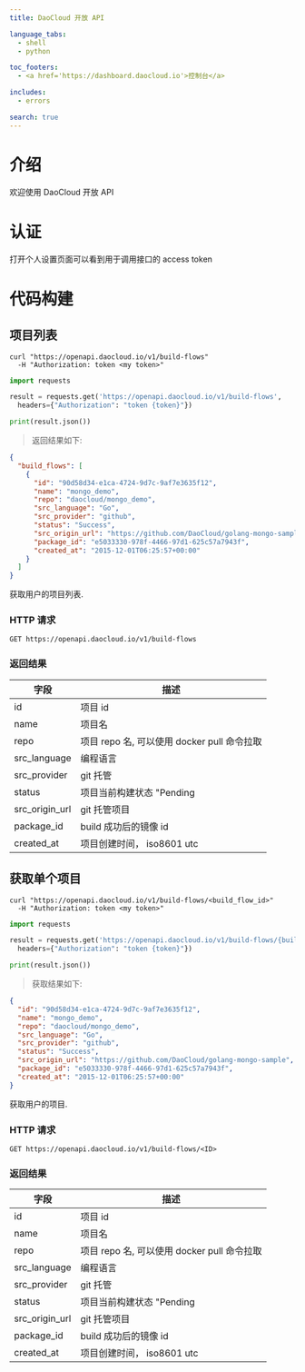 ```yaml
---
title: DaoCloud 开放 API

language_tabs:
  - shell
  - python

toc_footers:
  - <a href='https://dashboard.daocloud.io'>控制台</a>

includes:
  - errors

search: true
---
```


# 介绍

欢迎使用 DaoCloud 开放 API

# 认证

打开个人设置页面可以看到用于调用接口的 access token

# 代码构建

## 项目列表

```shell
curl "https://openapi.daocloud.io/v1/build-flows"
  -H "Authorization: token <my token>"
```

```python
import requests

result = requests.get('https://openapi.daocloud.io/v1/build-flows',
  headers={"Authorization": "token {token}"})

print(result.json())
```

> 返回结果如下:

```json
{
  "build_flows": [
    {
      "id": "90d58d34-e1ca-4724-9d7c-9af7e3635f12",
      "name": "mongo_demo",
      "repo": "daocloud/mongo_demo",
      "src_language": "Go",
      "src_provider": "github",
      "status": "Success",
      "src_origin_url": "https://github.com/DaoCloud/golang-mongo-sample",
      "package_id": "e5033330-978f-4466-97d1-625c57a7943f",
      "created_at": "2015-12-01T06:25:57+00:00"
    }
  ]
}
```

获取用户的项目列表.

### HTTP 请求

`GET https://openapi.daocloud.io/v1/build-flows`

### 返回结果

字段 | 描述
--------- | -----------
id | 项目 id
name | 项目名
repo | 项目 repo 名, 可以使用 docker pull 命令拉取
src_language | 编程语言
src_provider | git 托管
status | 项目当前构建状态 "Pending|Started|Success|Failure|Error|Cancelled|Timeout"
src_origin_url | git 托管项目
package_id | build 成功后的镜像 id
created_at | 项目创建时间， iso8601 utc


## 获取单个项目

```shell
curl "https://openapi.daocloud.io/v1/build-flows/<build_flow_id>"
  -H "Authorization: token <my token>"
```

```python
import requests

result = requests.get('https://openapi.daocloud.io/v1/build-flows/{build_flow_id}',
  headers={"Authorization": "token {token}"})

print(result.json())
```

> 获取结果如下:

```json
{
  "id": "90d58d34-e1ca-4724-9d7c-9af7e3635f12",
  "name": "mongo_demo",
  "repo": "daocloud/mongo_demo",
  "src_language": "Go",
  "src_provider": "github",
  "status": "Success",
  "src_origin_url": "https://github.com/DaoCloud/golang-mongo-sample",
  "package_id": "e5033330-978f-4466-97d1-625c57a7943f",
  "created_at": "2015-12-01T06:25:57+00:00"
}
```

获取用户的项目.

### HTTP 请求

`GET https://openapi.daocloud.io/v1/build-flows/<ID>`

### 返回结果

字段 | 描述
--------- | -----------
id | 项目 id
name | 项目名
repo | 项目 repo 名, 可以使用 docker pull 命令拉取
src_language | 编程语言
src_provider | git 托管
status | 项目当前构建状态 "Pending|Started|Success|Failure|Error|Cancelled|Timeout"
src_origin_url | git 托管项目
package_id | build 成功后的镜像 id
created_at | 项目创建时间， iso8601 utc
